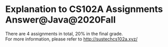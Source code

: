 # Explanation to CS102A Assignments Answer@Java@2020Fall
There are 4 assignments in total, 20% in the final grade.      
For more information, please refer to http://sustechcs102a.xyz/
